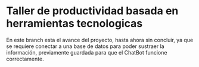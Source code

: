 # Taller de productividad basada en herramientas tecnologicas

 En este branch esta el avance del proyecto, hasta ahora sin concluir, ya que se requiere conectar a una base de datos 
 para poder sustraer la información, previamente guardada para que el ChatBot funcione correctamente. 
